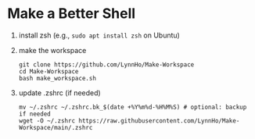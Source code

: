 # Make a Better Shell
1. install zsh (e.g., `sudo apt install zsh` on Ubuntu)
2. make the workspace

    ```console
    git clone https://github.com/LynnHo/Make-Workspace
    cd Make-Workspace
    bash make_workspace.sh
    ```
3. update .zshrc (if needed)

    ```console
    mv ~/.zshrc ~/.zshrc.bk_$(date +%Y%m%d-%H%M%S) # optional: backup if needed
    wget -O ~/.zshrc https://raw.githubusercontent.com/LynnHo/Make-Workspace/main/.zshrc
    ```
